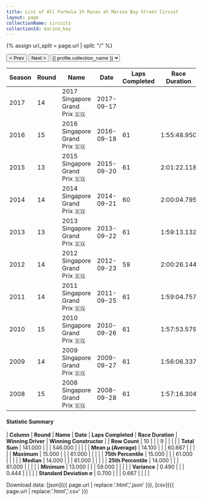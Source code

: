 ```yaml
---
title: List of All Formula 1® Races at Marina Bay Street Circuit
layout: page
collectionName: circuits
collectionId: marina_bay
---
```


{% assign url_split = page.url | split: "/" %}
<div id="collection-navigation">
<button onclick="selector.options[selector.selectedIndex-1].value && (window.location = selector.options[selector.selectedIndex-1].value);">&lt; Prev</button>
<button onclick="selector.options[selector.selectedIndex+1].value && (window.location = selector.options[selector.selectedIndex+1].value);">Next &gt;</button>
<select id="selector" onchange="this.options[this.selectedIndex].value && (window.location = this.options[this.selectedIndex].value);">
  {% for collectionId in site.data[page.collectionName].refs %}
    {% if collectionId == page.collectionId %}
      {% assign selected = "selected" %}
    {% else %}
      {% assign selected = "" %}
    {% endif %}
    {% assign profile = site.data[page.collectionName][collectionId].profile %}
    <option value="/f1/{{ page.collectionName }}/{{ collectionId }}/{{ url_split[4] }}" {{ selected }}>{{ profile.collection_name }}</option>
  {% endfor %}
</select>
</div>

| Season | Round | Name | Date | Laps Completed | Race Duration | Winning Driver | Winning Constructor |
|--|--|--|--|--|--|--|--|
| 2017 | 14 | 2017 Singapore Grand Prix 🇸🇬 | 2017-09-17 |   |   |   |   |
| 2016 | 15 | 2016 Singapore Grand Prix 🇸🇬 | 2016-09-18 | 61 | 1:55:48.950 | [Nico Rosberg 🇩🇪](/f1/drivers/rosberg) | Mercedes 🇩🇪 |
| 2015 | 13 | 2015 Singapore Grand Prix 🇸🇬 | 2015-09-20 | 61 | 2:01:22.118 | [Sebastian Vettel 🇩🇪](/f1/drivers/vettel) | Ferrari 🇮🇹 |
| 2014 | 14 | 2014 Singapore Grand Prix 🇸🇬 | 2014-09-21 | 60 | 2:00:04.795 | [Lewis Hamilton 🇬🇧](/f1/drivers/hamilton) | Mercedes 🇩🇪 |
| 2013 | 13 | 2013 Singapore Grand Prix 🇸🇬 | 2013-09-22 | 61 | 1:59:13.132 | [Sebastian Vettel 🇩🇪](/f1/drivers/vettel) | Red Bull 🇦🇹 |
| 2012 | 14 | 2012 Singapore Grand Prix 🇸🇬 | 2012-09-23 | 59 | 2:00:26.144 | [Sebastian Vettel 🇩🇪](/f1/drivers/vettel) | Red Bull 🇦🇹 |
| 2011 | 14 | 2011 Singapore Grand Prix 🇸🇬 | 2011-09-25 | 61 | 1:59:04.757 | [Sebastian Vettel 🇩🇪](/f1/drivers/vettel) | Red Bull 🇦🇹 |
| 2010 | 15 | 2010 Singapore Grand Prix 🇸🇬 | 2010-09-26 | 61 | 1:57:53.579 | [Fernando Alonso 🇪🇸](/f1/drivers/alonso) | Ferrari 🇮🇹 |
| 2009 | 14 | 2009 Singapore Grand Prix 🇸🇬 | 2009-09-27 | 61 | 1:56:06.337 | [Lewis Hamilton 🇬🇧](/f1/drivers/hamilton) | McLaren 🇬🇧 |
| 2008 | 15 | 2008 Singapore Grand Prix 🇸🇬 | 2008-09-28 | 61 | 1:57:16.304 | [Fernando Alonso 🇪🇸](/f1/drivers/alonso) | Renault 🇫🇷 |

#### Statistic Summary

| **Column** | **Round** | **Name** | **Date** | **Laps Completed** | **Race Duration** | **Winning Driver** | **Winning Constructor** |
| **Row Count** | 10 |  |  | 9 |  |  |  |
| **Total Sum** | 141.000 |  |  | 546.000 |  |  |  |
| **Mean μ (Average)** | 14.100 |  |  | 60.667 |  |  |  |
| **Maximum** | 15.000 |  |  | 61.000 |  |  |  |
| **75th Percentile** | 15.000 |  |  | 61.000 |  |  |  |
| **Median** | 14.000 |  |  | 61.000 |  |  |  |
| **25th Percentile** | 14.000 |  |  | 61.000 |  |  |  |
| **Minimum** | 13.000 |  |  | 59.000 |  |  |  |
| **Variance** | 0.490 |  |  | 0.444 |  |  |  |
| **Standard Deviation σ** | 0.700 |  |  | 0.667 |  |  |  |

Download data: [json]({{ page.url | replace:'.html','.json' }}), [csv]({{ page.url | replace:'.html','.csv' }})
